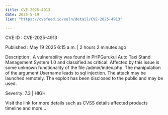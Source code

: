 ```yaml
---
title: CVE-2025-4913
date: 2025-5-19
lien: "https://cvefeed.io/vuln/detail/CVE-2025-4913"

---
```


CVE ID : CVE-2025-4913

Published :  May 19
2025
6:15 a.m. | 2 hours
2 minutes ago

Description : A vulnerability was found in PHPGurukul Auto Taxi Stand Management System 1.0 and classified as critical. Affected by this issue is some unknown functionality of the file /admin/index.php. The manipulation of the argument Username leads to sql injection. The attack may be launched remotely. The exploit has been disclosed to the public and may be used.

Severity: 7.3 | HIGH

Visit the link for more details
such as CVSS details
affected products
timeline
and more...

